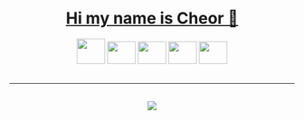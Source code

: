 <div align="center">
  <h1><a href="https://youtu.be/dQw4w9WgXcQ" target="_blank">Hi my name is Cheor 👋 </h1></a>
  <div>
<img width="50" height="45" src="https://cdn.jsdelivr.net/gh/devicons/devicon/icons/python/python-original.svg" />
    
<img width="50" height="40" src="https://cdn.jsdelivr.net/gh/devicons/devicon/icons/css3/css3-original.svg" />
    
<img width="50" height="40" src="https://cdn.jsdelivr.net/gh/devicons/devicon/icons/html5/html5-original.svg" />
    
<img width="50" height="40" src="https://cdn.jsdelivr.net/gh/devicons/devicon/icons/javascript/javascript-original.svg" />
    
<img width="50" height="40" src="https://cdn.jsdelivr.net/gh/devicons/devicon/icons/arduino/arduino-original.svg" />
    
  </div>
  <br>
  <hr>
  <br>
<img src="https://i.ibb.co/kKKywgW/logo-2.png" border="0">
</div>
